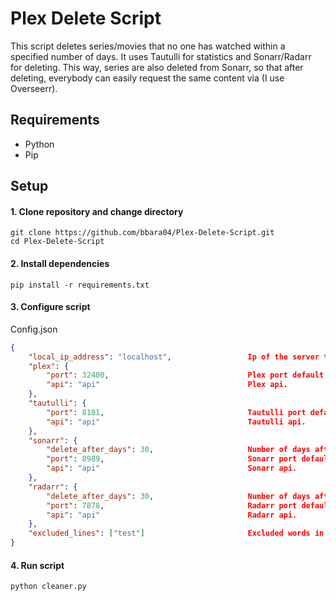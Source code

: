 # Plex Delete Script
This script deletes series/movies that no one has watched within a specified number of days.
It uses Tautulli for statistics and Sonarr/Radarr for deleting. This way, series are also deleted from Sonarr, so that after deleting, everybody can easily request the same content via (I use Overseerr).

## Requirements
- Python
- Pip

## Setup

#### 1. Clone repository and change directory
```
git clone https://github.com/bbara04/Plex-Delete-Script.git
cd Plex-Delete-Script
```

#### 2. Install dependencies
```
pip install -r requirements.txt
```

#### 3. Configure script


Config.json

```json
{
    "local_ip_address": "localhost",                 Ip of the server these services run on.
    "plex": {
        "port": 32400,                               Plex port default is 32400.
        "api": "api"                                 Plex api.
    },
    "tautulli": {
        "port": 8181,                                Tautulli port default is 8181.
        "api": "api"                                 Tautulli api.
    },
    "sonarr": {
        "delete_after_days": 30,                     Number of days after unwatched series get deleted.
        "port": 8989,                                Sonarr port default is 8989.
        "api": "api"                                 Sonarr api.
    },
    "radarr": {
        "delete_after_days": 30,                     Number of days after unwatched movies get deleted.
        "port": 7878,                                Radarr port default is 7878.
        "api": "api"                                 Radarr api.
    },
    "excluded_lines": ["test"]                       Excluded words in the medias file path.
}
```

#### 4. Run script

```bash
python cleaner.py
```
